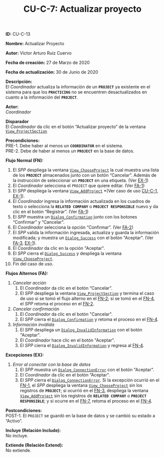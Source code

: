 ﻿--- 
layout: page 
title: "CU-C-7: Actualizar proyecto" 
permalink: /design-specification/uc-descriptions/coordinator/cu-c-7/ 
hide_hero: true 
---
**ID:** CU-C-13

**Nombre:** Actualizar Proyecto  

**Autor:** Victor Arturo Ruiz Cuervo  

**Fecha de creación:** 27 de Marzo de 2020  

**Fecha de actualización:** 30 de Junio de 2020  

**Descripción:**  
El *Coordinador* actualiza la información de un **`PROJECT`** ya existente en el sistema para que los **`PRACTICING`** no se encuentren desactualizados en cuanto a la información del **`PROJECT`**.   

**Actor:**  
*Coordinador*  

**Disparador**  
El *Coordinador* da clic en el botón “Actualizar proyecto” de la ventana [`View_ProjectSection`][VPSE]

**Precondiciones:**  
PRE-1. Debe haber al menos un **`COORDINATOR`** en el sistema.    
PRE-2. Debe de haber al menos un **`PROJECT`** en la base de datos.    

**Flujo Normal (FN):**    
  1. <a id="fn-1"><i></i></a>El *SPP* despliega la ventana [`View_ChooseProject`][VCPT] la cual muestra una lista de los **`PROJECT`** almacenados junto con un botón “Cancelar”. Además de la instrucción de seleccionar un **`PROJECT`** en una etiqueta. (Ver <a href="#error_conect">EX-1</a>)
  2. <a id="fn-2"><i></i></a>El *Coordinador* selecciona el `PROJECT` que quiere editar. (Ver <a href="#cancelar_accion">FA-1</a>)
  3. <a id="fn-3"><i></i></a>El *SPP* despliega la ventana [`View_AddProject`][VAPT] *(Ver caso de uso <a href="https://raw.githubusercontent.com/Phalord/PracticasProfesionales/gh-pages/assets/ucdescriptions/coordinator/CU-C-1.md">CU-C-1</a>, <a href="#error_conect">EX-1</a>). 
  4. <a id="fn-4"><i></i></a>El *Coordinador* ingresa la información actualizada en los cuadros de texto o selecciona la **`RELATED COMPANY`** o **`PROJECT RESPONSIBLE`** nuevo  y da clic en el botón “Registrar”. (Ver <a href="#cancelar_accion">FA-1</a>) 
  5. El *SPP* muestra un [`Dialog_Confirmation`][DLCO] junto con los botones “Confirmar” y “Cancelar”. 
  6. El *Coordinador* selecciona la opción “Confirmar”. (Ver <a href="#cancelar_confirm">FA-2</a>)
  7. <a id="fn-7"><i></i></a>El *SPP* valida la información ingresada, actualiza y guarda la información modificada; y muestra un [`Dialog_Success`][DLSU] con el botón "Aceptar". (Ver <a href="#info_invalida">FA-3</a>, <a href="#error_conect">EX-1</a>).
  8. El *Coordinador* da clic en la opción "Aceptar".
  9. El *SPP* cierra el [`Dialog_Success`][DLSU] y despliega la ventana [`View_ChooseProject`][VCPT].
  10. Fin del caso de uso.

**Flujos Alternos (FA):**  
  1. <a id="cancelar_accion"><i></i></a>*Cancelar acción*
	  1. El *Coordinador* da clic en el botón “Cancelar”.
	  2. El *SPP* despliega la ventana [`View_ProjectSection`][VPSE] y termina el caso de uso si se tomó el flujo alterno en el <a href="#fn-2">FN-2</a>; si se tomó en el <a href="#fn-4">FN-4</a>, el *SPP* retoma el proceso en el <a href="#fn-2">FN-2</a>. 
  2.  <a id="cancelar_confirm"><i></i></a>*Cancelar confirmación*
	  1. El *Coordinador* da clic en el botón "Cancelar".
	  2. El *SPP* cierra el [`Dialog_Confirmation`][DLCO] y retoma el proceso en el <a href="#fn-4">FN-4</a>.
  3. <a id="info_invalida"><i></i></a>*Información inválida*
	  1. El *SPP* despliega un [`Dialog_InvalidInformation`][DLII] con el botón "Aceptar".
	  2. El *Coordinador* hace clic en el botón "Aceptar".
	  3. El *SPP* cierra el [`Dialog_InvalidInformation`][DLII] y regresa al <a href="#fn-4">FN-4</a>.

**Excepciones (EX):**  
  1. <a id="error_conect"><i></i></a>*Error al conectar con la base de datos*
	   1. El *SPP* muestra un [`Dialog_ConnectionError`][DLCE] con el botón "Aceptar". 
	   2. El *Coordinador* da clic en el botón “Aceptar".
	   3. El *SPP* cierra el [`Dialog_ConnectionError`][DLCE]. Si la excepción ocurrió en el <a href="#fn-1">FN-1</a>, el *SPP* despliega la ventana [`View_ChooseProject`][VCPT] sin los registros de **`PROJECT`**; si ocurrió en el <a href="#fn-3">FN-3</a>, despliega la ventana [`View_AddProject`][VAPT] sin los registros de **`RELATED COMPANY`** o **`PROJECT RESPONSIBLE`**; y si ocurre en el <a href="#fn-7">FN-7</a>, retoma el proceso en el <a href="#fn-4">FN-4</a>. 

**Postcondiciones:**  
POST-1. El `PROJECT` se guardó en la base de datos y se cambió su estado a “Activo”.   

**Incluye (Relación Include):**  
No incluye.  

**Extiende (Relación Extend):**  
No extiende.  

[VPSE]: https://raw.githubusercontent.com/Phalord/PracticasProfesionales/gh-pages/assets/imgs/prototypes/coordinator/View_ProjectSection.png "`View_ProjectSection` Prototype"
[VCPT]: https://raw.githubusercontent.com/Phalord/PracticasProfesionales/gh-pages/assets/imgs/prototypes/coordinator/View_ChooseProject.png "`View_ChooseProject` Prototype"
[VAPT]: https://raw.githubusercontent.com/Phalord/PracticasProfesionales/gh-pages/assets/imgs/prototypes/coordinator/View_AddProject.png "`View_AddProject` Prototype"
[DLCO]: https://raw.githubusercontent.com/Phalord/PracticasProfesionales/gh-pages/assets/imgs/prototypes/generals/Dialog_Confirmation.png "`Dialog_Confirmation` Prototype"
[DLSU]: https://raw.githubusercontent.com/Phalord/PracticasProfesionales/gh-pages/assets/imgs/prototypes/generals/Dialog_Success.png "`Dialog_Success` Prototype"
[DLCE]: https://raw.githubusercontent.com/Phalord/PracticasProfesionales/gh-pages/assets/imgs/prototypes/generals/Dialog_ConnectionError.png "`Dialog_ConnectionError` Prototype"
[DLII]: https://raw.githubusercontent.com/Phalord/PracticasProfesionales/gh-pages/assets/imgs/prototypes/generals/Dialog_InvalidInformation.png "`Dialog_InvalidInformation` Prototype"
